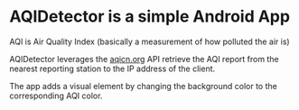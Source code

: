 # AQIDetector is a simple Android App

AQI is Air Quality Index (basically a measurement of how polluted the air is)

AQIDetector leverages the [aqicn.org](https://aqicn.org/) API retrieve the AQI report from the nearest reporting station to the IP address of the client. 

The app adds a visual element by changing the background color to the corresponding AQI color.